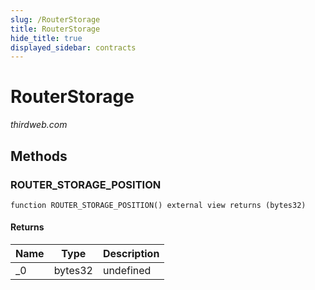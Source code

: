 ```yaml
---
slug: /RouterStorage
title: RouterStorage
hide_title: true
displayed_sidebar: contracts
---
```


# RouterStorage

_thirdweb.com_

## Methods

### ROUTER_STORAGE_POSITION

```solidity
function ROUTER_STORAGE_POSITION() external view returns (bytes32)
```

#### Returns

| Name | Type    | Description |
| ---- | ------- | ----------- |
| \_0  | bytes32 | undefined   |
